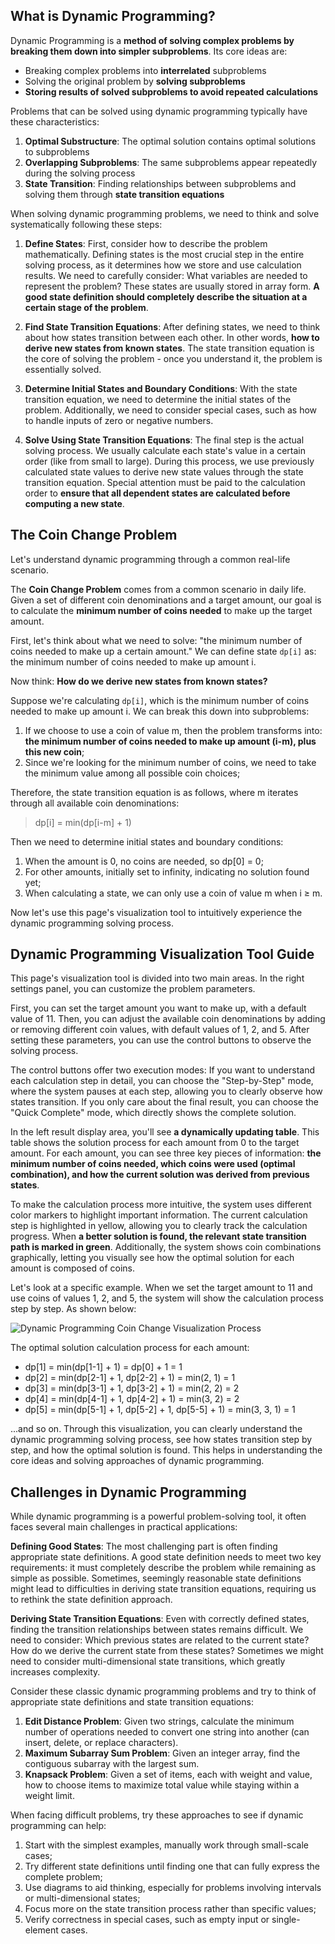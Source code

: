## What is Dynamic Programming?

Dynamic Programming is a **method of solving complex problems by breaking them down into simpler subproblems**. Its core ideas are:

- Breaking complex problems into **interrelated** subproblems
- Solving the original problem by **solving subproblems**
- **Storing results of solved subproblems to avoid repeated calculations**

Problems that can be solved using dynamic programming typically have these characteristics:

1. **Optimal Substructure**: The optimal solution contains optimal solutions to subproblems
2. **Overlapping Subproblems**: The same subproblems appear repeatedly during the solving process
3. **State Transition**: Finding relationships between subproblems and solving them through **state transition equations**

When solving dynamic programming problems, we need to think and solve systematically following these steps:

1. **Define States**: First, consider how to describe the problem mathematically. Defining states is the most crucial step in the entire solving process, as it determines how we store and use calculation results. We need to carefully consider: What variables are needed to represent the problem? These states are usually stored in array form. **A good state definition should completely describe the situation at a certain stage of the problem**.

2. **Find State Transition Equations**: After defining states, we need to think about how states transition between each other. In other words, **how to derive new states from known states**. The state transition equation is the core of solving the problem - once you understand it, the problem is essentially solved.

3. **Determine Initial States and Boundary Conditions**: With the state transition equation, we need to determine the initial states of the problem. Additionally, we need to consider special cases, such as how to handle inputs of zero or negative numbers.

4. **Solve Using State Transition Equations**: The final step is the actual solving process. We usually calculate each state's value in a certain order (like from small to large). During this process, we use previously calculated state values to derive new state values through the state transition equation. Special attention must be paid to the calculation order to **ensure that all dependent states are calculated before computing a new state**.

## The Coin Change Problem

Let's understand dynamic programming through a common real-life scenario.

The **Coin Change Problem** comes from a common scenario in daily life. Given a set of different coin denominations and a target amount, our goal is to calculate the **minimum number of coins needed** to make up the target amount.

First, let's think about what we need to solve: "the minimum number of coins needed to make up a certain amount." We can define state `dp[i]` as: the minimum number of coins needed to make up amount i.

Now think: **How do we derive new states from known states?**

Suppose we're calculating `dp[i]`, which is the minimum number of coins needed to make up amount i. We can break this down into subproblems:

1. If we choose to use a coin of value m, then the problem transforms into: **the minimum number of coins needed to make up amount (i-m), plus this new coin**;
2. Since we're looking for the minimum number of coins, we need to take the minimum value among all possible coin choices;

Therefore, the state transition equation is as follows, where m iterates through all available coin denominations:

> dp[i] = min(dp[i-m] + 1)

Then we need to determine initial states and boundary conditions:

1. When the amount is 0, no coins are needed, so dp[0] = 0;
2. For other amounts, initially set to infinity, indicating no solution found yet;
3. When calculating a state, we can only use a coin of value m when i ≥ m.

Now let's use this page's visualization tool to intuitively experience the dynamic programming solving process.

## Dynamic Programming Visualization Tool Guide

This page's visualization tool is divided into two main areas. In the right settings panel, you can customize the problem parameters.

First, you can set the target amount you want to make up, with a default value of 11. Then, you can adjust the available coin denominations by adding or removing different coin values, with default values of 1, 2, and 5. After setting these parameters, you can use the control buttons to observe the solving process.

The control buttons offer two execution modes: If you want to understand each calculation step in detail, you can choose the "Step-by-Step" mode, where the system pauses at each step, allowing you to clearly observe how states transition. If you only care about the final result, you can choose the "Quick Complete" mode, which directly shows the complete solution.

In the left result display area, you'll see **a dynamically updating table**. This table shows the solution process for each amount from 0 to the target amount. For each amount, you can see three key pieces of information: **the minimum number of coins needed, which coins were used (optimal combination), and how the current solution was derived from previous states**.

To make the calculation process more intuitive, the system uses different color markers to highlight important information. The current calculation step is highlighted in yellow, allowing you to clearly track the calculation progress. When **a better solution is found, the relevant state transition path is marked in green**. Additionally, the system shows coin combinations graphically, letting you visually see how the optimal solution for each amount is composed of coins.

Let's look at a specific example. When we set the target amount to 11 and use coins of values 1, 2, and 5, the system will show the calculation process step by step. As shown below:

![Dynamic Programming Coin Change Visualization Process](https://games.programnotes.cn/20241121_ai_gallery_dpcoin_blog1_en.png)

The optimal solution calculation process for each amount:

- dp[1] = min(dp[1-1] + 1) = dp[0] + 1 = 1
- dp[2] = min(dp[2-1] + 1, dp[2-2] + 1) = min(2, 1) = 1
- dp[3] = min(dp[3-1] + 1, dp[3-2] + 1) = min(2, 2) = 2
- dp[4] = min(dp[4-1] + 1, dp[4-2] + 1) = min(3, 2) = 2
- dp[5] = min(dp[5-1] + 1, dp[5-2] + 1, dp[5-5] + 1) = min(3, 3, 1) = 1

...and so on. Through this visualization, you can clearly understand the dynamic programming solving process, see how states transition step by step, and how the optimal solution is found. This helps in understanding the core ideas and solving approaches of dynamic programming.

## Challenges in Dynamic Programming

While dynamic programming is a powerful problem-solving tool, it often faces several main challenges in practical applications:

**Defining Good States**: The most challenging part is often finding appropriate state definitions. A good state definition needs to meet two key requirements: it must completely describe the problem while remaining as simple as possible. Sometimes, seemingly reasonable state definitions might lead to difficulties in deriving state transition equations, requiring us to rethink the state definition approach.

**Deriving State Transition Equations**: Even with correctly defined states, finding the transition relationships between states remains difficult. We need to consider: Which previous states are related to the current state? How do we derive the current state from these states? Sometimes we might need to consider multi-dimensional state transitions, which greatly increases complexity.

Consider these classic dynamic programming problems and try to think of appropriate state definitions and state transition equations:

1. **Edit Distance Problem**: Given two strings, calculate the minimum number of operations needed to convert one string into another (can insert, delete, or replace characters).
2. **Maximum Subarray Sum Problem**: Given an integer array, find the contiguous subarray with the largest sum.
3. **Knapsack Problem**: Given a set of items, each with weight and value, how to choose items to maximize total value while staying within a weight limit.

When facing difficult problems, try these approaches to see if dynamic programming can help:

1. Start with the simplest examples, manually work through small-scale cases;
2. Try different state definitions until finding one that can fully express the complete problem;
3. Use diagrams to aid thinking, especially for problems involving intervals or multi-dimensional states;
4. Focus more on the state transition process rather than specific values;
5. Verify correctness in special cases, such as empty input or single-element cases.